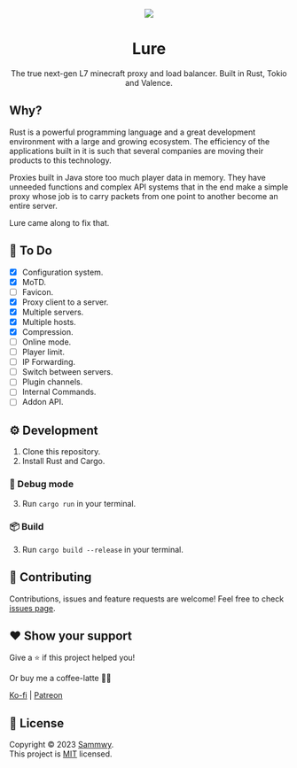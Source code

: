 <p align=center>
  <img src="https://github.com/sammwyy/Lure/raw/main/assets/icon@64.png"/>
<p>

<h1 align=center>Lure</h1>
<p align=center>The true next-gen L7 minecraft proxy and load balancer. Built in Rust, Tokio and Valence.</p>

## Why?

Rust is a powerful programming language and a great development environment with a large and growing ecosystem. The efficiency of the applications built in it is such that several companies are moving their products to this technology.  

Proxies built in Java store too much player data in memory. They have unneeded functions and complex API systems that in the end make a simple proxy whose job is to carry packets from one point to another become an entire server.  

Lure came along to fix that.  

## 📝 To Do

- [X] Configuration system.
- [X] MoTD.
- [ ] Favicon.
- [X] Proxy client to a server.
- [X] Multiple servers.
- [X] Multiple hosts.
- [X] Compression.
- [ ] Online mode.
- [ ] Player limit.
- [ ] IP Forwarding.
- [ ] Switch between servers.
- [ ] Plugin channels.
- [ ] Internal Commands.
- [ ] Addon API.

## ⚙️ Development

1. Clone this repository.
2. Install Rust and Cargo.

### 🧪 Debug mode

3. Run `cargo run` in your terminal.

### 📦 Build

3. Run `cargo build --release` in your terminal.

## 🤝 Contributing

Contributions, issues and feature requests are welcome!
Feel free to check [issues page](https://github.com/sammwyy/lure/issues).

## ❤️ Show your support

Give a ⭐️ if this project helped you!

Or buy me a coffee-latte 🙌🏾

[Ko-fi](https://ko-fi.com/sammwy) | [Patreon](https://patreon.com/sammwy)

## 📝 License

Copyright © 2023 [Sammwy](https://github.com/sammwyy).  
This project is [MIT](LICENSE) licensed.
